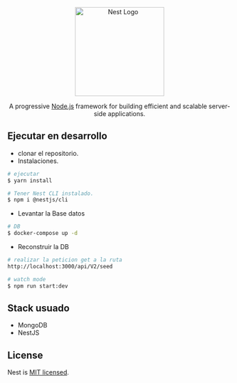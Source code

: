 <p align="center">
  <a href="http://nestjs.com/" target="blank"><img src="https://nestjs.com/img/logo-small.svg" width="200" alt="Nest Logo" /></a>
</p>

[circleci-image]: https://img.shields.io/circleci/build/github/nestjs/nest/master?token=abc123def456
[circleci-url]: https://circleci.com/gh/nestjs/nest

  <p align="center">A progressive <a href="http://nodejs.org" target="_blank">Node.js</a> framework for building efficient and scalable server-side applications.</p>
    

## Ejecutar en desarrollo

- clonar el repositorio.
- Instalaciones.

```bash
# ejecutar
$ yarn install

# Tener Nest CLI instalado.
$ npm i @nestjs/cli
```

- Levantar la Base datos

```bash
# DB
$ docker-compose up -d 
```
- Reconstruir la DB

```bash
# realizar la peticion get a la ruta
http://localhost:3000/api/V2/seed
```
 

```bash
# watch mode
$ npm run start:dev
```

## Stack usuado
- MongoDB
- NestJS
## License

Nest is [MIT licensed](LICENSE).
